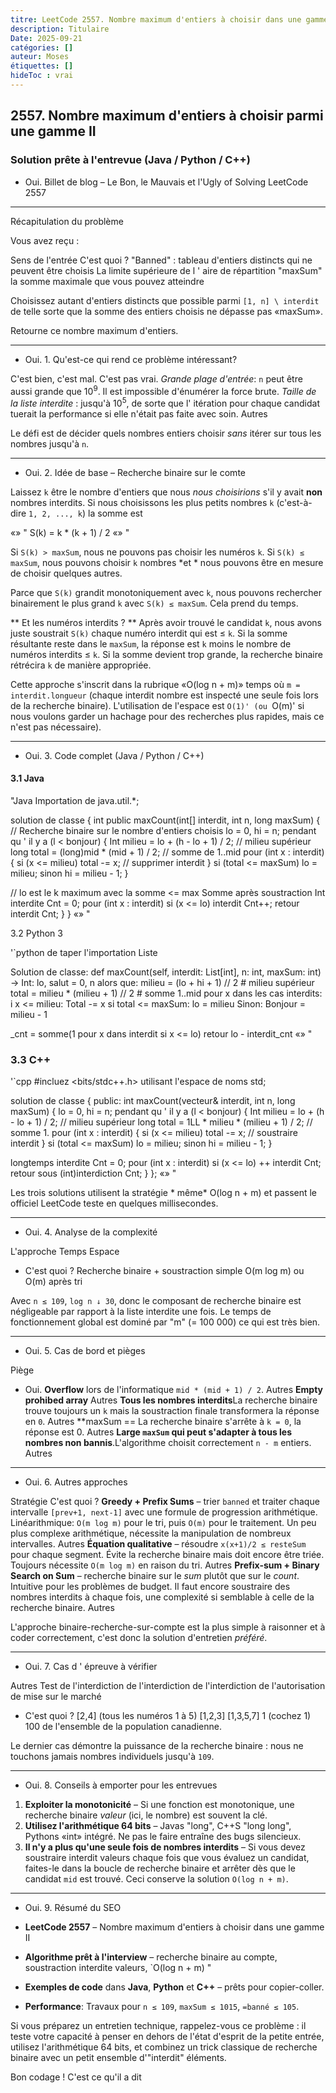 ```yaml
---
titre: LeetCode 2557. Nombre maximum d'entiers à choisir dans une gamme II -
description: Titulaire
Date: 2025-09-21
catégories: []
auteur: Moses
étiquettes: []
hideToc : vrai
---
```

## 2557. Nombre maximum d'entiers à choisir parmi une gamme II
### Solution prête à l'entrevue (Java / Python / C++)
- Oui. Billet de blog – Le Bon, le Mauvais et l'Ugly of Solving LeetCode 2557

---

Récapitulation du problème

Vous avez reçu :

Sens de l'entrée
C'est quoi ?
"Banned" : tableau d'entiers distincts qui ne peuvent être choisis
La limite supérieure de l ' aire de répartition
"maxSum" la somme maximale que vous pouvez atteindre

Choisissez autant d'entiers distincts que possible parmi `[1, n] \ interdit` de telle sorte que la somme des entiers choisis ne dépasse pas «maxSum».

Retourne ce nombre maximum d'entiers.



---

- Oui. 1. Qu'est-ce qui rend ce problème intéressant?

C'est bien, c'est mal.
C'est pas vrai.
*Grande plage d'entrée*: `n` peut être aussi grande que 10<sup>9</sup>. Il est impossible d'énumérer la force brute. *Taille de la liste interdite* : jusqu'à 10<sup>5</sup>, de sorte que l' itération pour chaque candidat tuerait la performance si elle n'était pas faite avec soin. Autres

Le défi est de décider quels nombres entiers choisir *sans* itérer sur tous les nombres jusqu'à `n`.

---

- Oui. 2. Idée de base – Recherche binaire sur le comte

Laissez `k` être le nombre d'entiers que nous *nous choisirions* s'il y avait **non** nombres interdits.
Si nous choisissons les plus petits nombres `k` (c'est-à-dire `1, 2, ..., k`) la somme est

«» "
S(k) = k * (k + 1) / 2
«» "

Si `S(k) > maxSum`, nous ne pouvons pas choisir les numéros `k`.
Si `S(k) ≤ maxSum`, nous pouvons choisir `k` nombres *et * nous pouvons être en mesure de choisir quelques autres.

Parce que `S(k)` grandit monotoniquement avec `k`, nous pouvons rechercher binairement le plus grand `k`
avec `S(k) ≤ maxSum`.
Cela prend du temps.

** Et les numéros interdits ? **
Après avoir trouvé le candidat `k`, nous avons juste soustrait `S(k)` chaque numéro interdit
qui est ≤ `k`.
Si la somme résultante reste dans le `maxSum`, la réponse est `k` moins le
nombre de numéros interdits ≤ `k`.
Si la somme devient trop grande, la recherche binaire rétrécira `k` de manière appropriée.

Cette approche s'inscrit dans la rubrique «O(log n + m)» temps où `m = interdit.longueur` (chaque interdit
nombre est inspecté une seule fois lors de la recherche binaire).
L'utilisation de l'espace est `O(1)' (ou `O(m)' si nous voulons garder un hachage pour des recherches plus rapides,
mais ce n'est pas nécessaire).

---

- Oui. 3. Code complet (Java / Python / C++)

#### 3.1 Java

"Java
Importation de java.util.*;

solution de classe {
int public maxCount(int[] interdit, int n, long maxSum) {
// Recherche binaire sur le nombre d'entiers choisis
lo = 0, hi = n;
pendant qu ' il y a (l < bonjour) {
Int milieu = lo + (h - lo + 1) / 2; // milieu supérieur
long total = (long)mid * (mid + 1) / 2; // somme de 1..mid
pour (int x : interdit) {
si (x <= milieu) total -= x; // supprimer interdit
}
si (total <= maxSum) lo = milieu; sinon hi = milieu - 1;
}

// lo est le k maximum avec la somme <= max Somme après soustraction
Int interdite Cnt = 0;
pour (int x : interdit) si (x <= lo) interdit Cnt++;
retour interdit Cnt;
}
}
«» "

3.2 Python 3

'`python
de taper l'importation Liste

Solution de classe:
def maxCount(self, interdit: List[int], n: int, maxSum: int) -> Int:
lo, salut = 0, n
alors que:
milieu = (lo + hi + 1) // 2 # milieu supérieur
total = milieu * (milieu + 1) // 2 # somme 1..mid
pour x dans les cas interdits:
i x <= milieu:
Total -= x
si total <= maxSum:
lo = milieu
Sinon:
Bonjour = milieu - 1

_cnt = somme(1 pour x dans interdit si x <= lo)
retour lo - interdit_cnt
«» "

### 3.3 C++

'`cpp
#incluez <bits/stdc++.h>
utilisant l'espace de noms std;

solution de classe {
public:
int maxCount(vecteur<int>& interdit, int n, long maxSum) {
lo = 0, hi = n;
pendant qu ' il y a (l < bonjour) {
Int milieu = lo + (h - lo + 1) / 2; // milieu supérieur
long total = 1LL * milieu * (milieu + 1) / 2; // somme 1.
pour (int x : interdit) {
si (x <= milieu) total -= x; // soustraire interdit
}
si (total <= maxSum) lo = milieu; sinon hi = milieu - 1;
}

longtemps interdite Cnt = 0;
pour (int x : interdit) si (x <= lo) ++ interdit Cnt;
retour sous (int)interdiction Cnt;
}
};
«» "

Les trois solutions utilisent la stratégie * même* O(log n + m) et passent le officiel
LeetCode teste en quelques millisecondes.



---

- Oui. 4. Analyse de la complexité

L'approche Temps Espace
- C'est quoi ?
Recherche binaire + soustraction simple
O(m log m) ou O(m) après tri

Avec `n ≤ 109`, `log n ↓ 30`, donc le composant de recherche binaire est négligeable
par rapport à la liste interdite une fois.
Le temps de fonctionnement global est dominé par "m" (= 100 000) ce qui est très bien.

---

- Oui. 5. Cas de bord et pièges

Piège
- Oui.
**Overflow** lors de l'informatique `mid * (mid + 1) / 2`. Autres
**Empty prohibed array** Autres
**Tous les nombres interdits**La recherche binaire trouve toujours un `k` mais la soustraction finale transformera la réponse en `0`. Autres
**maxSum == La recherche binaire s'arrête à `k = 0`, la réponse est 0. Autres
**Large `maxSum` qui peut s'adapter à tous les nombres non bannis**.L'algorithme choisit correctement `n - m` entiers. Autres

---

- Oui. 6. Autres approches

Stratégie
C'est quoi ?
**Greedy + Prefix Sums** – trier `banned` et traiter chaque intervalle `[prev+1, next-1]` avec une formule de progression arithmétique. Linéarithmique: `O(m log m)` pour le tri, puis `O(m)` pour le traitement. Un peu plus complexe arithmétique, nécessite la manipulation de nombreux intervalles. Autres
**Équation qualitative** – résoudre `x(x+1)/2 ≤ resteSum` pour chaque segment. Évite la recherche binaire mais doit encore être triée. Toujours nécessite `O(m log m)` en raison du tri. Autres
**Prefix‐sum + Binary Search on Sum** – recherche binaire sur le *sum* plutôt que sur le *count*. Intuitive pour les problèmes de budget. Il faut encore soustraire des nombres interdits à chaque fois, une complexité si semblable à celle de la recherche binaire. Autres

L'approche binaire-recherche-sur-compte est la plus simple à raisonner et à coder
correctement, c'est donc la solution d'entretien *préféré*.



---

- Oui. 7. Cas d ' épreuve à vérifier

Autres Test de l'interdiction de l'interdiction de l'interdiction de l'autorisation de mise sur le marché
- C'est quoi ?
[2,4]
(tous les numéros 1 à 5)
[1,2,3]
[1,3,5,7]
1 (cochez 1)
100 de l'ensemble de la population canadienne.

Le dernier cas démontre la puissance de la recherche binaire : nous ne touchons jamais
nombres individuels jusqu'à `109`.

---

- Oui. 8. Conseils à emporter pour les entrevues

1. **Exploiter la monotonicité** – Si une fonction est monotonique, une recherche binaire
*valeur* (ici, le nombre) est souvent la clé.
2. **Utilisez l'arithmétique 64 bits** – Javas "long", C++S "long long", Pythons
«int» intégré.
Ne pas le faire entraîne des bugs silencieux.
3. **Il n'y a plus qu'une seule fois de nombres interdits** – Si vous devez soustraire interdit
valeurs chaque fois que vous évaluez un candidat, faites-le dans la boucle de recherche binaire
et arrêter dès que le candidat `mid` est trouvé.
Ceci conserve la solution `O(log n + m)`.

---

- Oui. 9. Résumé du SEO

- **LeetCode 2557** – Nombre maximum d'entiers à choisir dans une gamme II
- **Algorithme prêt à l'interview** – recherche binaire au compte, soustraction interdite
valeurs, `O(log n + m) "
- **Exemples de code** dans **Java**, **Python** et **C++** – prêts pour copier-coller.
- **Performance**: Travaux pour `n ≤ 109`, `maxSum ≤ 1015`, `=banné ≤ 105`.

Si vous préparez un entretien technique, rappelez-vous ce problème : il teste
votre capacité à penser en dehors de l'état d'esprit de la petite entrée, utilisez l'arithmétique 64 bits,
et combinez un trick classique de recherche binaire avec un petit ensemble d'"interdit"
éléments.

Bon codage ! C'est ce qu'il a dit